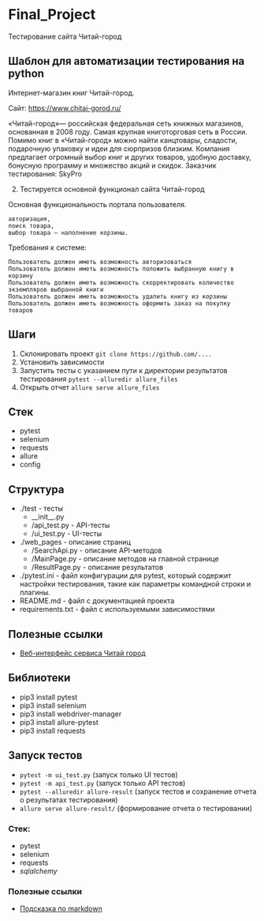 # Final_Project
Тестирование сайта Читай-город
## Шаблон для автоматизации тестирования на python

Интернет-магазин книг Читай-город.

Сайт: https://www.chitai-gorod.ru/

«Читай-город»— российская федеральная сеть книжных магазинов, основанная в 2008 году. Самая крупная книготорговая сеть в России. Помимо книг в «Читай-город» можно найти канцтовары, сладости, подарочную упаковку и идеи для сюрпризов близким.
Компания предлагает огромный выбор книг и других товаров, удобную доставку, бонусную программу и множество акций и скидок.
Заказчик тестирования: SkyPro

2. Тестируется основной функционал сайта Читай-город

Основная функциональность портала пользователя.

    авторизация,
    поиск товара,
    выбор товара — наполнение корзины.

Требования к системе:

    Пользователь должен иметь возможность авторизоваться
    Пользователь должен иметь возможность положить выбранную книгу в корзину
    Пользователь должен иметь возможность скорректировать количество экземпляров выбранной книги
    Пользователь должен иметь возможность удалить книгу из корзины
    Пользователь должен иметь возможность оформить заказ на покупку товаров

## Шаги

1. Склонировать проект `git clone https://github.com/....`
2. Установить зависимости
3. Запустить тесты с указанием пути к директории результатов тестирования `pytest --alluredir allure_files`
4. Открыть отчет `allure serve allure_files`

## Стек

- pytest<br>
- selenium<br>
- requests<br>
- allure<br>
- config<br>

## Структура

- ./test - тесты
    - \_\_init\_\_.py
    - /api_test.py - API-тесты
    - /ui_test.py - UI-тесты
- ./web_pages - описание страниц
    - /SearchApi.py - описание API-методов
    - /MainPage.py - описание методов на главной странице
    - /ResultPage.py - описание результатов
- ./pytest.ini - файл конфигурации для pytest, который содержит настройки тестирования, такие как параметры командной
  строки и плагины.
- README.md - файл с документацией проекта
- requirements.txt - файл с используемыми зависимостями

## Полезные ссылки

- [Веб-интерфейс сервиса Читай город ](https://www.chitai-gorod.ru/)

## Библиотеки

- pip3 install pytest
- pip3 install selenium
- pip3 install webdriver-manager
- pip3 install allure-pytest
- pip3 install requests

## Запуск тестов

- `pytest -m ui_test.py` (запуск только UI тестов)
- `pytest -m api_test.py` (запуск только API тестов)
- `pytest --alluredir allure-result` (запуск тестов и сохранение отчета о результатах тестирования)
- `allure serve allure-result/` (формирование отчета о тестировании)
### Стек:
- pytest
- selenium
- requests
- _sqlalchemy_

### Полезные ссылки
- [Подсказка по markdown](https://www.markdownguide.org/basic-syntax/)
